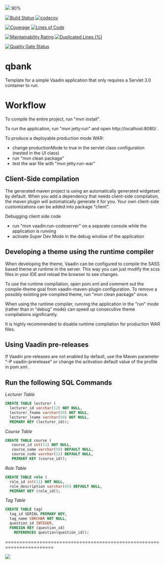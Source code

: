 
![](https://github.com/Proud-Sachinda/Segfault/blob/master/Extra%20Resources/images/Logo.PNG) 90%


[![Build Status](https://travis-ci.org/Proud-Sachinda/Segfault.svg?branch=master)](https://travis-ci.org/Proud-Sachinda/Segfault)
[![codecov](https://codecov.io/gh/Proud-Sachinda/Segfault/branch/master/graph/badge.svg)](https://codecov.io/gh/Proud-Sachinda/Segfault)


[![Coverage](https://sonarcloud.io/api/project_badges/measure?project=com%3Aqbank&metric=coverage)](https://sonarcloud.io/dashboard?id=com%3Aqbank)
[![Lines of Code](https://sonarcloud.io/api/project_badges/measure?project=com%3Aqbank&metric=ncloc)](https://sonarcloud.io/dashboard?id=com%3Aqbank)

[![Maintainability Rating](https://sonarcloud.io/api/project_badges/measure?project=com%3Aqbank&metric=sqale_rating)](https://sonarcloud.io/dashboard?id=com%3Aqbank)
[![Duplicated Lines (%)](https://sonarcloud.io/api/project_badges/measure?project=com%3Aqbank&metric=duplicated_lines_density)](https://sonarcloud.io/dashboard?id=com%3Aqbank)

[![Quality Gate Status](https://sonarcloud.io/api/project_badges/measure?project=com%3Aqbank&metric=alert_status)](https://sonarcloud.io/dashboard?id=com%3Aqbank)


qbank
==============

Template for a simple Vaadin application that only requires a Servlet 3.0 container to run.


Workflow
========

To compile the entire project, run "mvn install".

To run the application, run "mvn jetty:run" and open http://localhost:8080/ .

To produce a deployable production mode WAR:
- change productionMode to true in the servlet class configuration (nested in the UI class)
- run "mvn clean package"
- test the war file with "mvn jetty:run-war"

Client-Side compilation
-------------------------

The generated maven project is using an automatically generated widgetset by default. 
When you add a dependency that needs client-side compilation, the maven plugin will 
automatically generate it for you. Your own client-side customizations can be added into
package "client".

Debugging client side code
  - run "mvn vaadin:run-codeserver" on a separate console while the application is running
  - activate Super Dev Mode in the debug window of the application

Developing a theme using the runtime compiler
-------------------------

When developing the theme, Vaadin can be configured to compile the SASS based
theme at runtime in the server. This way you can just modify the scss files in
your IDE and reload the browser to see changes.

To use the runtime compilation, open pom.xml and comment out the compile-theme 
goal from vaadin-maven-plugin configuration. To remove a possibly existing 
pre-compiled theme, run "mvn clean package" once.

When using the runtime compiler, running the application in the "run" mode 
(rather than in "debug" mode) can speed up consecutive theme compilations
significantly.

It is highly recommended to disable runtime compilation for production WAR files.

Using Vaadin pre-releases
-------------------------

If Vaadin pre-releases are not enabled by default, use the Maven parameter
"-P vaadin-prerelease" or change the activation default value of the profile in pom.xml .

Run the following SQL Commands
----------------------------
*Lecturer Table*
```sql
CREATE TABLE lecturer (
  lecturer_id varchar(12) NOT NULL,
  lecturer_fname varchar(50) NOT NULL,
  lecturer_lname varchar(50) NOT NULL,
  PRIMARY KEY (lecturer_id));
```
*Course Table*
```sql
CREATE TABLE course (
   course_id int(11) NOT NULL,
   course_name varchar(50) DEFAULT NULL,
   course_code varchar(12) DEFAULT NULL,
   PRIMARY KEY (course_id));
 ```
*Role Table*
```sql
CREATE TABLE role (
  role_id int(11) NOT NULL,
  role_description varchar(45) DEFAULT NULL,
  PRIMARY KEY (role_id));
```
*Tag Table*
```sql
CREATE TABLE tag(
  tag_id SERIAL PRIMARY KEY,
  tag_name VARCHAR NOT NULL,
  question_id INTEGER,
  FOREIGN KEY (question_id)
    REFERENCES question(question_id));
```

=======================================================================


![](https://github.com/Proud-Sachinda/Segfault/blob/master/Extra%20Resources/images/logo1.PNG)
